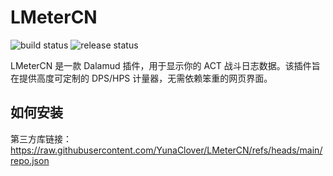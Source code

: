 # LMeterCN

![build status](https://github.com/lichie567/LMeter/actions/workflows/build-debug.yml/badge.svg?branch=main)
![release status](https://github.com/lichie567/LMeter/actions/workflows/release.yml/badge.svg)

LMeterCN 是一款 Dalamud 插件，用于显示你的 ACT 战斗日志数据。该插件旨在提供高度可定制的 DPS/HPS 计量器，无需依赖笨重的网页界面。

## 如何安装

第三方库链接：https://raw.githubusercontent.com/YunaClover/LMeterCN/refs/heads/main/repo.json

